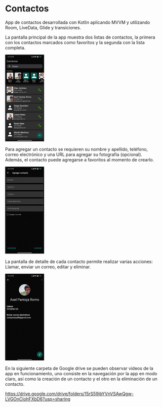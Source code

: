 # Contactos
App de contactos desarrollada con Kotlin aplicando MVVM y utilizando Room, LiveData, Glide y transiciones.

La pantalla principal de la app muestra dos listas de contactos, la primera con los contactos marcados como favoritos y la segunda con la lista completa.

<img src="https://raw.githubusercontent.com/AxelP08/Contactos/master/Screenshots/MainActivity.jpg" width="25%" height="25%"/>

Para agregar un contacto se requieren su nombre y apellido, teléfono, correo electrónico y una URL para agregar su fotografía (opcional). Además, el contacto puede agregarse a favoritos al momento de crearlo.

<img src="https://raw.githubusercontent.com/AxelP08/Contactos/master/Screenshots/AddContactActivity.jpg" width="25%" height="25%"/>

La pantalla de detalle de cada contacto permite realizar varias acciones: Llamar, enviar un correo, editar y eliminar.

<img src="https://raw.githubusercontent.com/AxelP08/Contactos/master/Screenshots/ContactDetailActivity.jpg" width="25%" height="25%"/>

En la siguiente carpeta de Google drive se pueden observar videos de la app en funcionamiento, uno consiste en la navegación por la app en modo claro, así como la creación de un contacto y el otro en la eliminación de un contacto.

https://drive.google.com/drive/folders/15rS59jbYVnVSAwQgw-LVGOnClohFXbD6?usp=sharing
